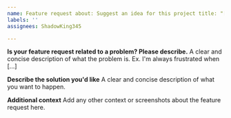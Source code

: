 ```yaml
---
name: Feature request about: Suggest an idea for this project title: "[ Feature Request ] Feature Wanted."
labels: ''
assignees: ShadowKing345

---
```


**Is your feature request related to a problem? Please describe.**
A clear and concise description of what the problem is. Ex. I'm always frustrated when [...]

**Describe the solution you'd like**
A clear and concise description of what you want to happen.

**Additional context**
Add any other context or screenshots about the feature request here.
